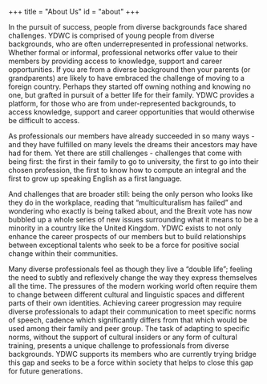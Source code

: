 +++
title = "About Us"
id = "about"
+++

In the pursuit of success, people from diverse backgrounds face shared challenges. YDWC is comprised of young people from diverse backgrounds, who are often underrepresented in professional networks. Whether formal or informal, professional networks offer value to their members by providing access to knowledge, support and career opportunities. If you are from a diverse background then your parents (or grandparents) are likely to have embraced the challenge of moving to a foreign country. Perhaps they started off owning nothing and knowing no one, but grafted in pursuit of a better life for their family. YDWC provides a platform, for those who are from under-represented backgrounds, to access knowledge, support and career opportunities that would otherwise be difficult to access.

As professionals our members have already succeeded in so many way­­­s - and they have fulfilled on many levels the dreams their ancestors may have had for them. Yet there are still challenges - challenges that come with being first: the first in their family to go to university, the first to go into their chosen profession, the first to know how to compute an integral and the first to grow up speaking English as a first language.

And challenges that are broader still: being the only person who looks like they do in the workplace, reading that “multiculturalism has failed” and wondering who exactly is being talked about, and the Brexit vote has now bubbled up a whole series of new issues surrounding what it means to be a minority in a country like the United Kingdom. YDWC exists to not only enhance the career prospects of our members but to build relationships between exceptional talents who seek to be a force for positive social change within their communities.

Many diverse professionals feel as though they live a “double life”; feeling the need to subtly and reflexively change the way they express themselves all the time. The pressures of the modern working world often require them to change between different cultural and linguistic spaces and different parts of their own identities. Achieving career progression may require diverse professionals to adapt their communication to meet specific norms of speech, cadence which significantly differs from that which would be used among their family and peer group. The task of adapting to specific norms, without the support of cultural insiders or any form of cultural training, presents a unique challenge to professionals from diverse backgrounds. YDWC supports its members who are currently trying bridge this gap and seeks to be a force within society that helps to close this gap for future generations.

